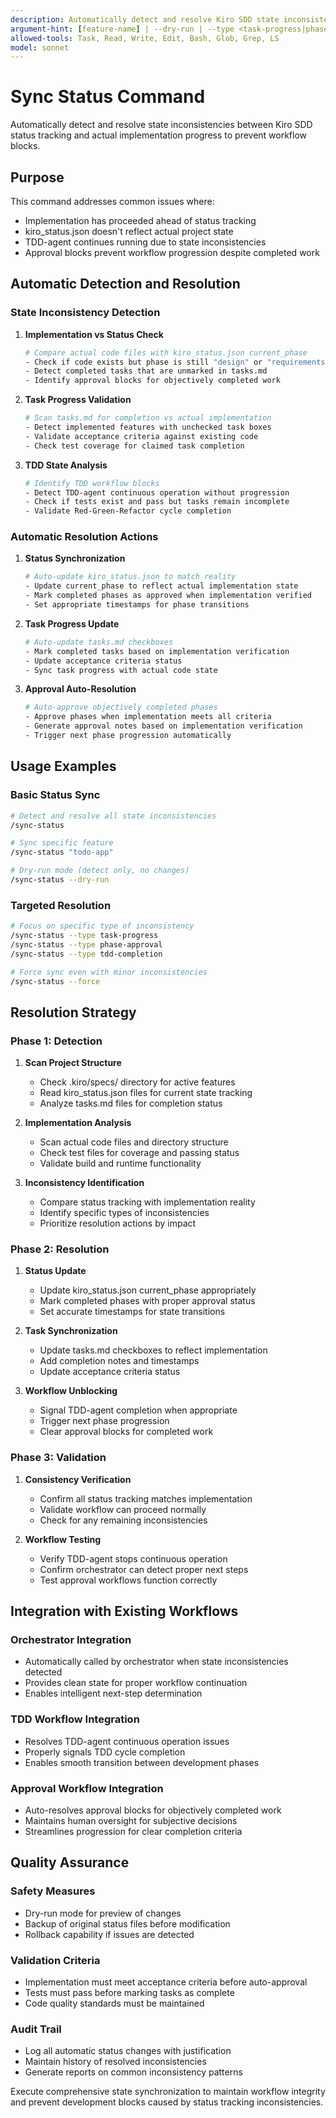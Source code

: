 ```yaml
---
description: Automatically detect and resolve Kiro SDD state inconsistencies between status tracking and actual implementation progress
argument-hint: [feature-name] | --dry-run | --type <task-progress|phase-approval|tdd-completion>
allowed-tools: Task, Read, Write, Edit, Bash, Glob, Grep, LS
model: sonnet
---
```


# Sync Status Command

Automatically detect and resolve state inconsistencies between Kiro SDD status tracking and actual implementation progress to prevent workflow blocks.

## Purpose

This command addresses common issues where:
- Implementation has proceeded ahead of status tracking
- kiro_status.json doesn't reflect actual project state
- TDD-agent continues running due to state inconsistencies
- Approval blocks prevent workflow progression despite completed work

## Automatic Detection and Resolution

### State Inconsistency Detection

1. **Implementation vs Status Check**
   ```bash
   # Compare actual code files with kiro_status.json current_phase
   - Check if code exists but phase is still "design" or "requirements"
   - Detect completed tasks that are unmarked in tasks.md
   - Identify approval blocks for objectively completed work
   ```

2. **Task Progress Validation**
   ```bash
   # Scan tasks.md for completion vs actual implementation
   - Detect implemented features with unchecked task boxes
   - Validate acceptance criteria against existing code
   - Check test coverage for claimed task completion
   ```

3. **TDD State Analysis**
   ```bash
   # Identify TDD workflow blocks
   - Detect TDD-agent continuous operation without progression
   - Check if tests exist and pass but tasks remain incomplete
   - Validate Red-Green-Refactor cycle completion
   ```

### Automatic Resolution Actions

1. **Status Synchronization**
   ```bash
   # Auto-update kiro_status.json to match reality
   - Update current_phase to reflect actual implementation state
   - Mark completed phases as approved when implementation verified
   - Set appropriate timestamps for phase transitions
   ```

2. **Task Progress Update**
   ```bash
   # Auto-update tasks.md checkboxes
   - Mark completed tasks based on implementation verification
   - Update acceptance criteria status
   - Sync task progress with actual code state
   ```

3. **Approval Auto-Resolution**
   ```bash
   # Auto-approve objectively completed phases
   - Approve phases when implementation meets all criteria
   - Generate approval notes based on implementation verification
   - Trigger next phase progression automatically
   ```

## Usage Examples

### Basic Status Sync
```bash
# Detect and resolve all state inconsistencies
/sync-status

# Sync specific feature
/sync-status "todo-app"

# Dry-run mode (detect only, no changes)
/sync-status --dry-run
```

### Targeted Resolution
```bash
# Focus on specific type of inconsistency
/sync-status --type task-progress
/sync-status --type phase-approval
/sync-status --type tdd-completion

# Force sync even with minor inconsistencies
/sync-status --force
```

## Resolution Strategy

### Phase 1: Detection
1. **Scan Project Structure**
   - Check .kiro/specs/ directory for active features
   - Read kiro_status.json files for current state tracking
   - Analyze tasks.md files for completion status

2. **Implementation Analysis**
   - Scan actual code files and directory structure
   - Check test files for coverage and passing status
   - Validate build and runtime functionality

3. **Inconsistency Identification**
   - Compare status tracking with implementation reality
   - Identify specific types of inconsistencies
   - Prioritize resolution actions by impact

### Phase 2: Resolution
1. **Status Update**
   - Update kiro_status.json current_phase appropriately
   - Mark completed phases with proper approval status
   - Set accurate timestamps for state transitions

2. **Task Synchronization**
   - Update tasks.md checkboxes to reflect implementation
   - Add completion notes and timestamps
   - Update acceptance criteria status

3. **Workflow Unblocking**
   - Signal TDD-agent completion when appropriate
   - Trigger next phase progression
   - Clear approval blocks for completed work

### Phase 3: Validation
1. **Consistency Verification**
   - Confirm all status tracking matches implementation
   - Validate workflow can proceed normally
   - Check for any remaining inconsistencies

2. **Workflow Testing**
   - Verify TDD-agent stops continuous operation
   - Confirm orchestrator can detect proper next steps
   - Test approval workflows function correctly

## Integration with Existing Workflows

### Orchestrator Integration
- Automatically called by orchestrator when state inconsistencies detected
- Provides clean state for proper workflow continuation
- Enables intelligent next-step determination

### TDD Workflow Integration
- Resolves TDD-agent continuous operation issues
- Properly signals TDD cycle completion
- Enables smooth transition between development phases

### Approval Workflow Integration
- Auto-resolves approval blocks for objectively completed work
- Maintains human oversight for subjective decisions
- Streamlines progression for clear completion criteria

## Quality Assurance

### Safety Measures
- Dry-run mode for preview of changes
- Backup of original status files before modification
- Rollback capability if issues are detected

### Validation Criteria
- Implementation must meet acceptance criteria before auto-approval
- Tests must pass before marking tasks as complete
- Code quality standards must be maintained

### Audit Trail
- Log all automatic status changes with justification
- Maintain history of resolved inconsistencies
- Generate reports on common inconsistency patterns

Execute comprehensive state synchronization to maintain workflow integrity and prevent development blocks caused by status tracking inconsistencies.